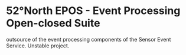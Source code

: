 # 52°North EPOS - Event Processing Open-closed Suite

outsource of the event processing components of the Sensor Event
Service. Unstable project.
